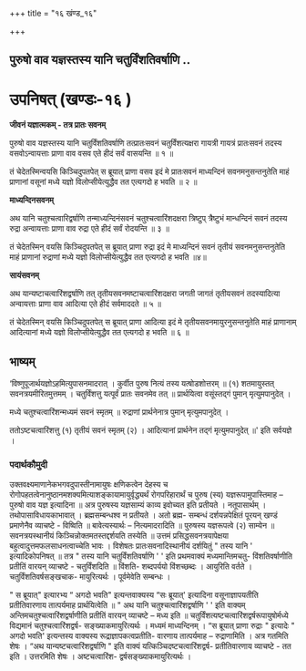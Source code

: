 +++
title = "१६ खंण्ड_१६"

+++


## पुरुषो वाव यज्ञस्तस्य यानि चतुर्विंशतिवर्षाणि ..

# **उपनिषत् (खण्डः-१६ )**

**जीवनं यज्ञात्मकम् - तत्र प्रातः सवनम्**

पुरुषो वाव यज्ञस्तस्य यानि चतुर्विंशतिवर्षाणि तत्प्रातःसवनं चतुर्विंशत्यक्षरा गायत्री गायत्रं प्रातःसवनं तदस्य वसवोऽन्वायत्ताः प्राणा वाव वसव एते हीदं सर्वं वासयन्ति ॥ १ ॥

तं चेदेतस्मिन्वयसि किञ्चिदुपतपेत् स ब्रूयात् प्राणा वसव इदं मे प्रातःसवनं माध्यन्दिनं सवनमनुसन्तनुतेति माहं प्राणानां वसूनां मध्ये यज्ञो विलोप्सीयेत्युद्धैव तत एत्यगदो ह भवति ॥ २ ॥

**माध्यन्दिनसवनम्**

अथ यानि चतुश्चत्वारिद्वर्षाणि तन्माध्यन्दिनंसवनं चतुश्चत्वारिंशदक्षरा त्रिष्टुप् त्रैष्टुभं मान्धन्दिनं सवनं तदस्य रुद्रा अन्वायत्ताः प्राणा वाव रुद्रा एते हीदं सर्वं रोदयन्ति ॥ ३ ॥

तं चेदेतस्मिन् वयसि किञ्चिदुपतपेत् स ब्रूयात् प्राणा रुद्रा इदं मे माध्यन्दिनं सवनं तृतीयं सवनमनुसन्तनुतेति माहं प्राणानां रुद्राणां मध्ये यज्ञो विलोप्सीयेत्युद्धैव तत एत्यगदो ह भवति ॥४॥

**सायंसवनम्**

अथ यान्यष्टाचत्वारिंशद्वर्षाणि तत् तृतीयसवनमष्टाचत्वारिंशदक्षरा जगती जागतं तृतीयसवनं तदस्यादित्या अन्वायत्ताः प्राणा वाव आदित्या एते हीदं सर्वमाददते ॥ ५ ॥

तं चेदेतस्मिन् वयसि किञ्चिदुपतपेत् स ब्रूयात् प्राणा आदित्या इदं मे तृतीयसवनमायुरनुसन्तनुतेति माहं प्राणानाम् आदित्यानां मध्ये यज्ञो विलोप्सीयेत्युद्धैव तत एत्यगदो ह भवति ॥ ६ ॥

## **भाष्यम्**

‘विष्णुपूजार्थयज्ञोऽहमित्युपासनमादरात् । कुर्वीत पुरुष नित्यं तस्य यत्षोडशोत्तरम् ॥ (१) शतमायुस्तत् सवनत्रयमीरितमुत्तमम् । चतुर्विंशत्तु यत्पूर्वं प्रातः सवनमेव तत् ॥ प्रार्थयित्वा वसूंस्तद्गं पुमान् मृत्युमपानुदेत् ।

मध्ये चतुश्चत्वारिंशन्मध्यमं सवनं स्मृतम् ॥ रुद्राणां प्रार्थनेनात्र पुमान् मृत्युमपानुदेत् ।

ततोऽष्टचत्वारिंशत्तु (१) तृतीयं सवनं स्मृतम् (२) । आदित्यानां प्रार्थनेन तद्गं मृत्युमपानुदेत् ॥' इति सर्वयज्ञे ।

### पदार्थकौमुदी

उक्तवक्ष्यमाणानेकभगवदुपास्तीनामायुषः क्षणिकत्वेन देहस्य च रोगोपहतत्वेनानुष्ठानमशक्यमित्याशङ्कायामायुर्वृद्ध्यर्थं रोगपरिहारार्थं च पुरुष (स्य) यज्ञरूपामुपास्तिमाह – पुरुषो वाव यज्ञ इत्यादिना ॥ अत्र पुरुषस्य यज्ञसाम्यं काव्य इवोच्यत इति प्रतीयते । नतूपासार्थम् । तथोपासाविधायकाभावात् । ब्रह्मसम्बन्धश्व न प्रतीयते । अतो ब्रह्म- सम्बन्धं दर्शयन्नपेक्षितं पूरयन् खण्डं प्रमाणेनैव व्याचष्टे - विष्विति ॥ बावेत्यस्यार्थः – नित्यमादरादिति ॥ पुरुषस्य यज्ञरूपत्वे (२) साम्येन ॥ सवनत्रयस्थानीयं किञ्चिन्नोक्तमतस्तद्दर्शयति तस्येति ॥ उत्तमं प्रसिद्धसवनत्रयापेक्षया बहुत्वादुत्तमफलसाधनत्वाच्चेति भावः । विशेषतः प्रातःसवनादिस्थानीयं दर्शयितुं " तस्य यानि ' इत्यादिकोपनिषत् ॥ तत्र " तस्य यानि चतुर्विंशतिवर्षाणि ' ' इति प्रथमवाक्यं मध्यमान्तिमचतु- विंशतिवर्षाणीति प्रतीतिं वारयन् व्याचष्टे - चतुर्विंशदिति ॥ विंशति- शब्दपर्ययो विंशच्छब्दः । आयुरिति वर्तते । चतुर्विंशतिवर्षसङ्खचाक- मायुरित्यर्थः । पूर्वमेवेति सम्बन्धः ।

" स ब्रूयात्" इत्यारभ्य “ अगदो भवति" इत्यन्तवाक्यस्य “सः ब्रूयात्' इत्यादिना वसूनाज्ञापयतीति प्रतीतिवारणाय तात्पर्यमाह प्रार्थयित्वेति ॥ " अथ यानि चतुश्चत्वारिंशद्वर्षाणि ' ' इति वाक्यम् अन्तिमचतुश्चत्वारिंशद्वर्षाणीति प्रतीतिं वारयन् व्याचष्टे – मध्य इति ॥ चतुर्विंशत्यष्टचत्वारिंशद्वर्षरूपायुषोर्मध्ये विद्यमानं चतुश्चत्वारिंशद्वर्ष- सङ्ख्याकमायुरित्यर्थः । मध्यमं माध्यन्दिनम् । “स ब्रूयात् प्राणा रुद्राः " इत्यादेः " अगदो भवति' इत्यन्तस्य वाक्यस्य रूद्राज्ञापकत्वप्रतीति- वारणाय तात्पर्यमाह – रुद्राणामिति । अत्र गतमिति शेषः । “अथ यान्यष्टचत्वारिंशद्वर्षाणि " इति वाक्यं यत्किञ्चिदष्टचत्वारिंशद्वर्ष- प्रतीतिवारणाय व्याचष्टे - तत इति । उत्तरमिति शेषः । अष्टचत्वारिंश- द्वर्षसङ्ख्याकमायुरित्यर्थः ।

